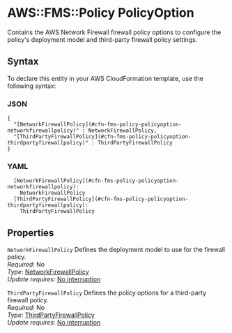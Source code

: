 # AWS::FMS::Policy PolicyOption<a name="aws-properties-fms-policy-policyoption"></a>

Contains the AWS Network Firewall firewall policy options to configure the policy's deployment model and third\-party firewall policy settings\.

## Syntax<a name="aws-properties-fms-policy-policyoption-syntax"></a>

To declare this entity in your AWS CloudFormation template, use the following syntax:

### JSON<a name="aws-properties-fms-policy-policyoption-syntax.json"></a>

```
{
  "[NetworkFirewallPolicy](#cfn-fms-policy-policyoption-networkfirewallpolicy)" : NetworkFirewallPolicy,
  "[ThirdPartyFirewallPolicy](#cfn-fms-policy-policyoption-thirdpartyfirewallpolicy)" : ThirdPartyFirewallPolicy
}
```

### YAML<a name="aws-properties-fms-policy-policyoption-syntax.yaml"></a>

```
  [NetworkFirewallPolicy](#cfn-fms-policy-policyoption-networkfirewallpolicy):
    NetworkFirewallPolicy
  [ThirdPartyFirewallPolicy](#cfn-fms-policy-policyoption-thirdpartyfirewallpolicy):
    ThirdPartyFirewallPolicy
```

## Properties<a name="aws-properties-fms-policy-policyoption-properties"></a>

`NetworkFirewallPolicy` <a name="cfn-fms-policy-policyoption-networkfirewallpolicy"></a>
Defines the deployment model to use for the firewall policy\.  
_Required_: No  
_Type_: [NetworkFirewallPolicy](aws-properties-fms-policy-networkfirewallpolicy.md)  
_Update requires_: [No interruption](https://docs.aws.amazon.com/AWSCloudFormation/latest/UserGuide/using-cfn-updating-stacks-update-behaviors.html#update-no-interrupt)

`ThirdPartyFirewallPolicy` <a name="cfn-fms-policy-policyoption-thirdpartyfirewallpolicy"></a>
Defines the policy options for a third\-party firewall policy\.  
_Required_: No  
_Type_: [ThirdPartyFirewallPolicy](aws-properties-fms-policy-thirdpartyfirewallpolicy.md)  
_Update requires_: [No interruption](https://docs.aws.amazon.com/AWSCloudFormation/latest/UserGuide/using-cfn-updating-stacks-update-behaviors.html#update-no-interrupt)

